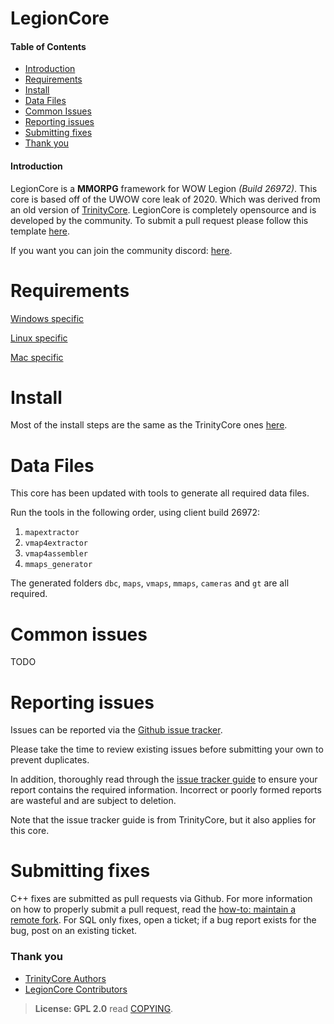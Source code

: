 # LegionCore

#### Table of Contents
* [Introduction](#introduction)
* [Requirements](#requirements)
* [Install](#install)
* [Data Files](#data-files)
* [Common Issues](#common-issues)
* [Reporting issues](#reporting-issues)
* [Submitting fixes](#submitting-fixes)
* [Thank you](#thank-you)

#### Introduction
LegionCore is a **MMORPG** framework for WOW Legion *(Build 26972)*. This core is based off of the UWOW core leak of 2020. Which was derived from an old version of [TrinityCore](https://github.com/TrinityCore/TrinityCore). LegionCore is completely opensource and is developed by the community. To submit a pull request please follow this template [here](submitting-fixes).

If you want you can join the community discord: [here](https://discord.gg/rft8Jv459p).

# Requirements
 
[Windows specific](https://www.trinitycore.info/en/install/requirements/windows)
  
[Linux specific](https://www.trinitycore.info/en/install/requirements/linux)

[Mac specific](https://www.trinitycore.info/en/install/requirements/macos)

# Install
Most of the install steps are the same as the TrinityCore ones [here](https://www.trinitycore.info/en/install/Core-Installation).

# Data Files
This core has been updated with tools to generate all required data files.

Run the tools in the following order, using client build 26972:

1. `mapextractor`
2. `vmap4extractor`
3. `vmap4assembler`
4. `mmaps_generator`

The generated folders `dbc`, `maps`, `vmaps`, `mmaps`, `cameras` and `gt` are all required.

# Common issues
TODO

# Reporting issues
Issues can be reported via the [Github issue tracker](https://github.com/The-Legion-Preservation-Project/LegionCore-7.3.5/issues).

Please take the time to review existing issues before submitting your own to
prevent duplicates.

In addition, thoroughly read through the [issue tracker guide](https://community.trinitycore.org/topic/37-the-trinitycore-issuetracker-and-you/) to ensure
your report contains the required information. Incorrect or poorly formed
reports are wasteful and are subject to deletion.

Note that the issue tracker guide is from TrinityCore, but it also applies for this core.

# Submitting fixes
C++ fixes are submitted as pull requests via Github. For more information on how to
properly submit a pull request, read the [how-to: maintain a remote fork](https://community.trinitycore.org/topic/9002-howto-maintain-a-remote-fork-for-pull-requests-tortoisegit/).
For SQL only fixes, open a ticket; if a bug report exists for the bug, post on an existing ticket.

### Thank you
- [TrinityCore Authors](https://github.com/TrinityCore/TrinityCore/blob/master/AUTHORS)
- [LegionCore Contributors](https://github.com/dufernst/LegionCore-7.3.5/graphs/contributors)

> **License: GPL 2.0** read [COPYING](COPYING).

